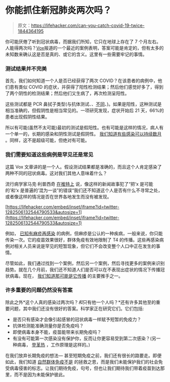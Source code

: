# 你能抓住新冠肺炎两次吗？

> 原文：<https://lifehacker.com/can-you-catch-covid-19-twice-1844364195>

你可能厌倦了听到冠状病毒，而据我们所知，它只在地球上存在了 7 个月左右。人能得两次吗？[Vox](https://www.vox.com/2020/7/12/21321653/getting-covid-19-twice-reinfection-antibody-herd-immunity?utm_campaign=vox&utm_content=entry&utm_medium=social&utm_source=twitter)报道的一个最近的案例表明，答案可能是肯定的，但有太多的未知数来确认这是否是真的、或它的含义。这里有一些需要牢记的事情。



### 测试结果并不完美

首先，我们如何知道一个人是否已经获得了两次 COVID？在该患者的病例中，他们患有类似 COVID 的症状，并获得了阳性检测结果；然后他们感觉好多了，得到了两个阴性的检测结果；然后他们又生病了，再次检测呈阳性。

这些测试都是 PCR 鼻拭子类型(与抗体测试、、[不同](https://vitals.lifehacker.com/what-a-covid-19-antibody-test-can-and-cannot-tell-you-1842953516)、)。如果是阳性，这种测试是相当准确的，但假阴性是相当常见的。一项研究发现，症状开始后 21 天，66%的患者出现假阴性结果。

所以有可能(虽然不太可能)最初的测试是假阳性。也有可能是这样的情况，病人有一个单一的，长期的感染和阴性测试是假阴性。 [我们知道有些感染可以持续数月](https://www.cleveland.com/coronavirus/2020/07/a-mild-case-of-covid-19-is-not-a-mild-case-of-the-flu-long-haulers-symptoms-linger-for-months-and-lasting-effects-are-still-a-mystery.html) 。同样，这不是超级可能，但绝对有可能。

### 我们需要知道这些病例是罕见还是常见

这篇 Vox 文章讲的是一个人。假设测试结果都是准确的，而且这个人肯定感染了两种不同的冠状病毒。这对我们其他人意味着什么？

流行病学家马克·利普西奇 [在推特上](https://twitter.com/mlipsitch/status/1282506132544790533) 说，像这样的新闻故事犯了“把‘x 是可能的’和‘x 是普遍的’混为一谈”的错误“我们还不知道这个人是否有什么不寻常之处，或者像这样的情况是否在世界各地发生而没有被发现。

 [https://lifehacker.com/embed/inset/iframe?id=twitter-1282506132544790533&autosize=1](https://lifehacker.com/embed/inset/iframe?id=twitter-1282506132544790533&autosize=1) 

例如， [已知有麻疹再感染](https://www.who.int/immunization/monitoring_surveillance/burden/laboratory/manual_section8.5/en/#:~:text=Measles%20reinfection%20cases%20may%20have,milder%20disease%20and%20modified%20symptoms.) 的病例，但麻疹是公认的一种疾病，一般来说，你只能传染一次。它的疫苗效果很好，群体免疫有效地限制了 T4 的传播。这些再感染病例对相关人员来说是罕见的短暂现象，但它们不会改变整个人口中正在发生的事情。

尽管如此，我们通过找到一个案例，然后另一个案例，然后寻找更多的案例来识别趋势。就在几个月前，我们还不知道人们是否可以在不表现出症状的情况下传播冠状病毒。现在， [我们知道那可能是它传播](https://lifehacker.com/what-we-actually-know-about-asymptomatic-transmission-1843966065) 的主要推手之一。

### 许多重要的问题仍然没有答案

除此之外*这个人真的感染过两次吗？*和*只有他一个人吗？*还有许多其他至的重要问题，其中我们还没有很好的答案。科学家正在研究它们。它们包括:

*   是否只有感染才会像引起感冒的冠状病毒一样赋予短暂的免疫力？
*   抗体检测能准确测量你是否免疫吗？
*   即使病毒本身不能，疫苗能带来长期免疫吗？
*   有没有可能第一次感染没有保护你，反而让你更容易受到第二次感染？(另一种病毒， [登革热](https://www.statnews.com/2017/11/02/dengue-second-infection/) ，工作原理是这样的。)

在我们放弃长期免疫的想法— 甚至短期免疫之前，我们还有很长的路要走。即便如此，我们知道 [自然群体免疫不是](https://vitals.lifehacker.com/herd-immunity-wont-save-us-1843006237) 的拯救之恩，而是我们未能保护我们的社会免受病毒侵害的标志。让我们期待免疫，句号，但也让我们期待我们带着疫苗到达那里，而不是因为未能保护彼此。
